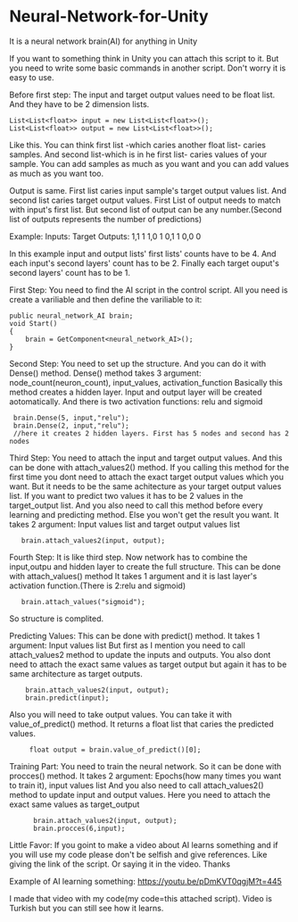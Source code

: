 # Neural-Network-for-Unity
It is a neural network brain(AI) for anything in Unity


If you want to something think in Unity you can attach this script to it. But you need to write some basic commands in another script. Don't worry it is easy to use.

Before first step:
 The input and target output values need to be float list. And they have to be 2 dimension lists.
 
    List<List<float>> input = new List<List<float>>();
    List<List<float>> output = new List<List<float>>();
  Like this. You can think first list -which caries another float list- caries samples. And second list-which is in he first list- caries values of your sample.
 You can add samples as much as you want and you can add values as much as you want too.
  
  Output is same. First list caries input sample's target output values list. And second list caries target output values. First List of output needs to match with
  input's first list. But second list of output can be any number.(Second list of outputs represents the number of predictions)
  
 Example:
  Inputs:     Target Outputs:
  1,1              1
  1,0              1
  0,1              1
  0,0              0

In this example input and output lists' first lists' counts have to be 4. And each input's second layers' count has to be 2. Finally each target ouput's second layers' count has to be 1.

First Step:
 You need to find the AI script in the control script.
 All you need is create a variliable and then define the variliable to it:

    public neural_network_AI brain;
    void Start()
    {
        brain = GetComponent<neural_network_AI>();  
    }
 
 Second Step:
  You need to set up the structure. And you can do it with Dense() method.
  Dense() method takes 3 argument: node_count(neuron_count), input_values, activation_function
  Basically this method creates a hidden layer. Input and output layer will be created aotomatically.
  And there is two activation functions: relu and sigmoid
  
     brain.Dense(5, input,"relu");
     brain.Dense(2, input,"relu");
     //here it creates 2 hidden layers. First has 5 nodes and second has 2 nodes 
     
 Third Step:
  You need to attach the input and target output values. And this can be done with attach_values2() method.
  If you calling this method for the first time you dont need to attach the exact target output values which you want. But it needs to be the same achitecture as your target output values list. If you want to predict two values it has to be 2 values in the target_output list.
  And you also need to call this method before every learning and predicting method. Else you won't get the result you want.
  It takes 2 argument: Input values list and target output values list
  
       brain.attach_values2(input, output);
  Fourth Step:
   It is like third step. Now network has to combine the input,outpu and hidden layer to create the full structure. This can be done with attach_values() method
   It takes 1 argument and it is last layer's activation function.(There is 2:relu and sigmoid)
   
       brain.attach_values("sigmoid");
       
   So structure is complited.
   
   Predicting Values:
     This can be done with predict() method. 
     It takes 1 argument: Input values list
     But first as I mention you need to call attach_values2 method to update the inputs and outputs. You also dont need to attach the exact same values as target output but again it has to be same architecture as target outputs.
     
        brain.attach_values2(input, output);
        brain.predict(input);
     
    
 Also you will need to take output values. You can take it with value_of_predict() method. It returns a float list that caries the predicted values.
 
         float output = brain.value_of_predict()[0];
         
         
 Training Part:
   You need to train the neural network. So it can be done with procces() method.
   It takes 2 argument: Epochs(how many times you want to train it), input values list
   And you also need to call attach_values2() method to update input and output values. Here you need to attach the exact same values as target_output
   
          brain.attach_values2(input, output);
          brain.procces(6,input);



Little Favor:
 If you goint to make a video about AI learns something and if you will use my code please don't be selfish and give references. Like giving the link of the script. Or saying it in the video. Thanks 
 
Example of AI learning something:
https://youtu.be/pDmKVT0qgjM?t=445

I made that video with my code(my code=this attached script). Video is Turkish but you can still see how it learns.
